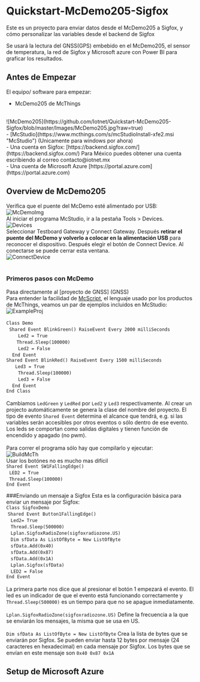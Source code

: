 # Quickstart-McDemo205-Sigfox #
Este es un proyecto para enviar datos desde el McDemo205 a Sigfox, y cómo personalizar las variables desde el backend de Sigfox

Se usará la lectura del GNSS(GPS) embebido en el McDemo205, el sensor de temperatura, la red de Sigfox y Microsoft azure con Power BI para graficar los resultados.

## Antes de Empezar ##
El equipo/ software para empezar:
<br />
- McDemo205 de McThings
<br />
![McDemo205](https://github.com/Iotnet/Quickstart-McDemo205-Sigfox/blob/master/Images/McDemo205.jpg?raw=true)
<br />
- [McStudio](https://www.mcthings.com/s/mcStudioInstall-xfe2.msi "McStudio")  (Unicamente para windows por ahora) <br />
- Una cuenta en Sigfox: [https://backend.sigfox.com/](https://backend.sigfox.com/) Para México puedes obtener una cuenta escribiendo al correo contacto@iotnet.mx<br />
- Una cuenta de Microsoft Azure [https://portal.azure.com](https://portal.azure.com)

## Overview de McDemo205 ##
Verifica que el puente del McDemo esté alimentado por USB:
![McDemoImg](https://github.com/Iotnet/Quickstart-McDemo205-Sigfox/blob/master/Images/image.png?raw=true)<br /> 
Al iniciar el programa McStudio, ir a la pestaña Tools > Devices.  <br />
![Devices](https://github.com/Iotnet/Quickstart-McDemo205-Sigfox/blob/master/Images/Captura%20de%20pantalla%202017-01-18%20a%20las%207.10.12%20p.m..png?raw=true)<br />
Seleccionar Testboard Gateway y Connect Gateway. Después **retirar el puente del McDemo y volverlo a colocar en la alimentación USB** para reconocer el dispositivo. Después elegir el botón de Connect Device. Al conectarse se puede cerrar esta ventana. 
<br />
![ConnectDevice](https://github.com/Iotnet/Quickstart-McDemo205-Sigfox/blob/master/Images/ConnectDev.png?raw=true)<br />
<br /> 
### Primeros pasos con McDemo <br />
Pasa directamente al [proyecto de GNSS] (GNSS) <br />
Para entender la facilidad de [McScript](https://static1.squarespace.com/static/5644f11fe4b0d6ca7d80d351/t/57c61f35b8a79ba9708b2cc4/1472601916268/mc-ScriptUserGuide.pdf), el lenguaje usado por los productos de McThings, veamos un par de ejemplos incluidos en McStudio:
![ExampleProj](https://github.com/Iotnet/Quickstart-McDemo205-Sigfox/blob/master/Images/ExampleProj.png?raw=true) <br />

``Class Demo``                                                     <br />
   ``Shared Event BlinkGreen() RaiseEvent Every 2000 milliSeconds`` <br />
         ``Led2 = True``                                            <br />
         ``Thread.Sleep(100000)``                                     <br />
         ``Led2 = False``                <br />
     ``End Event``                             <br />
    ``Shared Event BlinkRed() RaiseEvent Every 1500 milliSeconds``<br />
       ``Led3 = True``<br />
         ``Thread.Sleep(100000)`` <br />
         ``Led3 = False`` <br />
     ``End Event`` <br />
``End Class`` <br /> <br />
Cambiamos ``LedGreen`` y ``LedRed`` por ``Led2`` y ``Led3`` respectivamente. Al crear un projecto automáticamente se genera la clase del nombre del proyecto. El tipo de evento ``Shared Event`` determina el alcance que tendrá, e.g. si las variables serán accesibles por otros eventos o sólo dentro de ese evento. Los leds se comportan como salidas digitales y tienen función de encendido y apagado (no pwm). <br /> <br />
Para correr el programa sólo hay que compilarlo y ejecutar: <br />
![BuildMcTh](https://github.com/Iotnet/Quickstart-McDemo205-Sigfox/blob/master/Images/BuildMcTh.png?raw=true) <br />
Usar los botónes no es mucho mas difícil<br />
``Shared Event SW1FallingEdge()``<br />
   ``LED2 = True``<br />
   ``Thread.Sleep(100000)``<br />
``End Event``<br />

###Enviando un mensaje a Sigfox
Esta es la configuración básica para enviar un mensaje por Sigfox:<br />
``Class SigfoxDemo``<br />
  ``Shared Event Button1FallingEdge()`` <br />
    ``Led2= True``<br />
    ``Thread.Sleep(500000)``<br />
    ``Lplan.SigfoxRadioZone(sigfoxradiozone.US)``<br />
    ``Dim sfData As ListOfByte = New ListOfByte``<br />
    ``sfData.Add(0x40)``<br />
    ``sfData.Add(0x87)``<br />
    ``sfData.Add(0x1A)``<br />
    ``Lplan.Sigfox(sfData)``<br />
    ``LED2 = False``<br />
 ``End Event``<br /> <br />
La primera parte nos dice que al presionar el botón 1 empezará el evento. El led es un indicador de que el evento está funcionando correctamente y ``Thread.Sleep(500000)`` es un tiempo para que no se apague inmediatamente.<br /> <br />
``Lplan.SigfoxRadioZone(sigfoxradiozone.US)`` Define la frecuencia a la que se enviarán los mensajes, la misma que se usa en US.<br /> <br />
``Dim sfData As ListOfByte = New ListOfByte`` Crea la lista de bytes que se enviarán por Sigfox. Se pueden enviar hasta 12 bytes por mensaje (24 caracteres en hexadecimal) en cada mensaje por Sigfox. Los bytes que se envían en este mensaje son ``0x40 0x87 0x1A`` <br />
  
## Setup de Microsoft Azure ##

